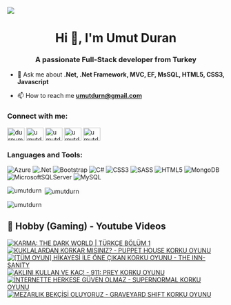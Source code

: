 ![](https://komarev.com/ghpvc/?username=umutdurn&color=blue)
<h1 align="center">Hi 👋, I'm Umut Duran</h1>
<h3 align="center">A passionate Full-Stack developer from Turkey</h3>

- 💬 Ask me about **.Net, .Net Framework, MVC, EF, MsSQL,  HTML5, CSS3,  Javascript**

- 📫 How to reach me **umutdurn@gmail.com**

<h3 align="left">Connect with me:</h3>
<p align="left">
<a href="https://twitter.com/durnumut" target="blank"><img align="center" src="https://raw.githubusercontent.com/rahuldkjain/github-profile-readme-generator/master/src/images/icons/Social/twitter.svg" alt="durnumut" height="30" width="40" /></a>
<a href="https://linkedin.com/in/umutdurn" target="blank"><img align="center" src="https://raw.githubusercontent.com/rahuldkjain/github-profile-readme-generator/master/src/images/icons/Social/linked-in-alt.svg" alt="umutdurn" height="30" width="40" /></a>
<a href="https://fb.com/umutdurn" target="blank"><img align="center" src="https://raw.githubusercontent.com/rahuldkjain/github-profile-readme-generator/master/src/images/icons/Social/facebook.svg" alt="umutdurn" height="30" width="40" /></a>
<a href="https://instagram.com/umutdurn" target="blank"><img align="center" src="https://raw.githubusercontent.com/rahuldkjain/github-profile-readme-generator/master/src/images/icons/Social/instagram.svg" alt="umutdurn" height="30" width="40" /></a>
<a href="https://www.youtube.com/c/umutdrn" target="blank"><img align="center" src="https://raw.githubusercontent.com/rahuldkjain/github-profile-readme-generator/master/src/images/icons/Social/youtube.svg" alt="umutdrn" height="30" width="40" /></a>
</p>

<h3 align="left">Languages and Tools:</h3>

![Azure](https://img.shields.io/badge/azure-%230072C6.svg?style=for-the-badge&logo=microsoftazure&logoColor=white)
  ![.Net](https://img.shields.io/badge/.NET-5C2D91?style=for-the-badge&logo=.net&logoColor=white)
  ![Bootstrap](https://img.shields.io/badge/bootstrap-%238511FA.svg?style=for-the-badge&logo=bootstrap&logoColor=white)
  ![C#](https://img.shields.io/badge/c%23-%23239120.svg?style=for-the-badge&logo=csharp&logoColor=white)
  ![CSS3](https://img.shields.io/badge/css3-%231572B6.svg?style=for-the-badge&logo=css3&logoColor=white)
  ![SASS](https://img.shields.io/badge/SASS-hotpink.svg?style=for-the-badge&logo=SASS&logoColor=white)
  ![HTML5](https://img.shields.io/badge/html5-%23E34F26.svg?style=for-the-badge&logo=html5&logoColor=white)
  ![MongoDB](https://img.shields.io/badge/MongoDB-%234ea94b.svg?style=for-the-badge&logo=mongodb&logoColor=white)
  ![MicrosoftSQLServer](https://img.shields.io/badge/Microsoft%20SQL%20Server-CC2927?style=for-the-badge&logo=microsoft%20sql%20server&logoColor=white)
  ![MySQL](https://img.shields.io/badge/mysql-4479A1.svg?style=for-the-badge&logo=mysql&logoColor=white)

<p><img align="left" src="https://github-readme-stats.vercel.app/api/top-langs?username=umutdurn&show_icons=true&locale=en&layout=compact" alt="umutdurn" /></p>

<p>&nbsp;<img align="center" src="https://github-readme-stats.vercel.app/api?username=umutdurn&show_icons=true&locale=en" alt="umutdurn" /></p>

<p><img align="center" src="https://github-readme-streak-stats.herokuapp.com/?user=umutdurn&" alt="umutdurn" /></p>

<summary><h2>📸 Hobby (Gaming) - Youtube Videos</h2></summary>

<!-- BEGIN YOUTUBE-CARDS -->
[![KARMA: THE DARK WORLD | TÜRKÇE BÖLÜM 1](https://ytcards.demolab.com/?id=foiENLOCr3E&title=KARMA%3A+THE+DARK+WORLD+%7C+T%C3%9CRK%C3%87E+B%C3%96L%C3%9CM+1&lang=en&timestamp=1752512454&background_color=%230d1117&title_color=%23ffffff&stats_color=%23dedede&max_title_lines=1&width=250&border_radius=5 "KARMA: THE DARK WORLD | TÜRKÇE BÖLÜM 1")](https://www.youtube.com/watch?v=foiENLOCr3E)
[![KUKLALARDAN KORKAR MISINIZ? - PUPPET HOUSE KORKU OYUNU](https://ytcards.demolab.com/?id=Sa0g9r83NV0&title=KUKLALARDAN+KORKAR+MISINIZ%3F+-+PUPPET+HOUSE+KORKU+OYUNU&lang=en&timestamp=1738774829&background_color=%230d1117&title_color=%23ffffff&stats_color=%23dedede&max_title_lines=1&width=250&border_radius=5 "KUKLALARDAN KORKAR MISINIZ? - PUPPET HOUSE KORKU OYUNU")](https://www.youtube.com/watch?v=Sa0g9r83NV0)
[![[TÜM OYUN] HİKAYESİ İLE ÖNE ÇIKAN KORKU OYUNU - THE INN-SANITY](https://ytcards.demolab.com/?id=B-kQAAFAwYo&title=%5BT%C3%9CM+OYUN%5D+H%C4%B0KAYES%C4%B0+%C4%B0LE+%C3%96NE+%C3%87IKAN+KORKU+OYUNU+-+THE+INN-SANITY&lang=en&timestamp=1737738013&background_color=%230d1117&title_color=%23ffffff&stats_color=%23dedede&max_title_lines=1&width=250&border_radius=5 "[TÜM OYUN] HİKAYESİ İLE ÖNE ÇIKAN KORKU OYUNU - THE INN-SANITY")](https://www.youtube.com/watch?v=B-kQAAFAwYo)
[![AKLINI KULLAN VE KAÇ! - 911: PREY KORKU OYUNU](https://ytcards.demolab.com/?id=Mpk_1bdmZVY&title=AKLINI+KULLAN+VE+KA%C3%87%21+-+911%3A+PREY+KORKU+OYUNU&lang=en&timestamp=1737046833&background_color=%230d1117&title_color=%23ffffff&stats_color=%23dedede&max_title_lines=1&width=250&border_radius=5 "AKLINI KULLAN VE KAÇ! - 911: PREY KORKU OYUNU")](https://www.youtube.com/watch?v=Mpk_1bdmZVY)
[![İNTERNETTE HERKESE GÜVEN OLMAZ - SUPERNORMAL KORKU OYUNU](https://ytcards.demolab.com/?id=GsZGC4sM_mY&title=%C4%B0NTERNETTE+HERKESE+G%C3%9CVEN+OLMAZ+-+SUPERNORMAL+KORKU+OYUNU&lang=en&timestamp=1736956817&background_color=%230d1117&title_color=%23ffffff&stats_color=%23dedede&max_title_lines=1&width=250&border_radius=5 "İNTERNETTE HERKESE GÜVEN OLMAZ - SUPERNORMAL KORKU OYUNU")](https://www.youtube.com/watch?v=GsZGC4sM_mY)
[![MEZARLIK BEKÇİSİ OLUYORUZ - GRAVEYARD SHIFT KORKU OYUNU](https://ytcards.demolab.com/?id=J_p1xPfBtLc&title=MEZARLIK+BEK%C3%87%C4%B0S%C4%B0+OLUYORUZ+-+GRAVEYARD+SHIFT+KORKU+OYUNU&lang=en&timestamp=1736866831&background_color=%230d1117&title_color=%23ffffff&stats_color=%23dedede&max_title_lines=1&width=250&border_radius=5 "MEZARLIK BEKÇİSİ OLUYORUZ - GRAVEYARD SHIFT KORKU OYUNU")](https://www.youtube.com/watch?v=J_p1xPfBtLc)
<!-- END YOUTUBE-CARDS -->
